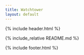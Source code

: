 ```yaml
---
title: Watchtower
layout: default
---
```


{% include header.html %}

{% include_relative README.md %}

{% include footer.html %}
